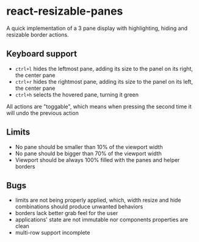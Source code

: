 react-resizable-panes
=====================

A quick implementation of a 3 pane display with highlighting, hiding and resizable border actions.


Keyboard support
----------------

- `ctrl+l` hides the leftmost pane, adding its size to the panel on its right, the center pane
- `ctrl+r` hides the rightmost pane, adding its size to the panel on its left, the center pane
- `ctrl+h` selects the hovered pane, turning it green

All actions are "toggable", which means when pressing the second time it will undo the previous action

Limits
------

- No pane should be smaller than 10% of the viewport width
- No pane should be bigger than 70% of the viewport width
- Viewport should be always 100% filled with the panes and helper borders

Bugs
----

- limits are not being properly applied, which, width resize and hide combinations should produce unwanted behaviors
- borders lack better grab feel for the user
- applications' state are not immutable nor components properties are clean
- multi-row support incomplete
